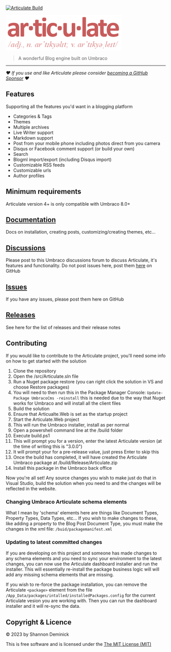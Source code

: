 [![Articulate Build](https://github.com/Shazwazza/Articulate/actions/workflows/build.yml/badge.svg)](https://github.com/Shazwazza/Articulate/actions/workflows/build.yml)

![Articulate](assets/Logo.png?raw=true)

> A wonderful Blog engine built on Umbraco

---
_❤️ If you use and like Articulate please consider [becoming a GitHub Sponsor](https://github.com/sponsors/Shazwazza/) ❤️_

## Features

Supporting all the features you'd want in a blogging platform

* Categories & Tags
* Themes
* Multiple archives
* Live Writer support
* Markdown support
* Post from your mobile phone including photos direct from you camera
* Disqus or Facebook comment support (or build your own)
* Search
* Blogml import/export (including Disqus import)
* Customizable RSS feeds
* Customizable urls 
* Author profiles

## Minimum requirements

Articulate version 4+ is only compatible with Umbraco 8.0+

## [Documentation](https://github.com/Shazwazza/Articulate/wiki)

Docs on installation, creating posts, customizing/creating themes, etc...

## [Discussions](https://our.umbraco.org/projects/starter-kits/articulate/discussions)

Please post to this Umbraco discussions forum to discuss Articulate, it's features and functionality. Do not post issues here, post them [here](https://github.com/Shazwazza/Articulate/issues) on GitHub

## [Issues](https://github.com/Shandem/Articulate/issues)

If you have any issues, please post them here on GitHub

## [Releases](https://github.com/Shazwazza/Articulate/releases)

See here for the list of releases and their release notes

## Contributing

If you would like to contribute to the Articulate project, you'll need some info on how to get started with the solution

1. Clone the repository
1. Open the /src/Articulate.sln file
1. Run a Nuget package restore (you can right click the solution in VS and choose Restore packages)
1. You will need to then run this in the Package Manager Console: `Update-Package UmbracoCms -reinstall` this is needed due to the way that Nuget works for Umbraco and will install all the client files
1. Build the solution
1. Ensure that Articualte.Web is set as the startup project
1. Start the Articulate.Web project
1. This will run the Umbraco installer, install as per normal
1. Open a powershell command line at the /build folder
1. Execute build.ps1
1. This will prompt you for a version, enter the latest Articulate version (at the time of writing this is "3.0.0")
1. It will prompt your for a pre-release value, just press Enter to skip this
1. Once the build has completed, it will have created the Articulate Umbraco package at /build/Release/Articulate.zip
1. Install this package in the Umbraco back office

Now you're all set! Any source changes you wish to make just do that in Visual Studio, build the solution when you need to and the changes will be reflected in the website.

### Changing Umbraco Articulate schema elements

What I mean by 'schema' elements here are things like Document Types, Property Types, Data Types, etc... 
If you wish to make changes to these, like adding a property to the Blog Post Document Type, you must make the changes in the xml file: `/buid/packagemanifest.xml`

### Updating to latest committed changes

If you are developing on this project and someone has made changes to any schema elements and you need to sync your environment to the latest changes, you can now use the Articulate dashboard installer and run the installer. This will essentially re-install the package business logic will will add any missing schema elements that are missing.

If you wish to re-force the package installation, you can remove the Articulate `<package>` element from the file  `/App_Data/packages/intalled/installedPackages.config` for the current Articulate vesion you are working with. Then you can run the dashboard installer and it will re-sync the data.

## Copyright & Licence

&copy; 2023 by Shannon Deminick

This is free software and is licensed under the [The MIT License (MIT)](http://opensource.org/licenses/MIT)
